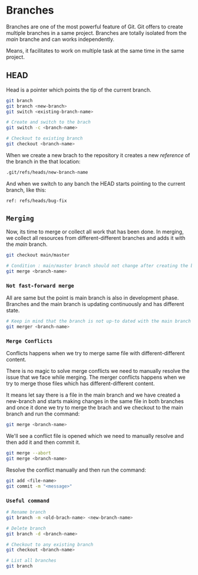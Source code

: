 # Branches

Branches are one of the most powerful feature of Git. Git offers to create multiple branches in a same project. Branches are totally isolated from the _main_ branche and can works independently.

Means, it facilitates to work on multiple task at the same time in the same project.

## HEAD

Head is a pointer which points the tip of the current branch.

```bash
git branch
git branch <new-branch>
git switch <existing-branch-name>

# Create and switch to the brach
git switch -c <branch-name>

# Checkout to existing branch
git checkout <branch-name>
```

When we create a new brach to the repository it creates a new _reference_ of the branch in the that location:

```bash
.git/refs/heads/new-branch-name
```

And when we switch to any banch the HEAD starts pointing to the current branch, like this:

```bash
ref: refs/heads/bug-fix
```

## `Merging`

Now, its time to merge or collect all work that has been done. In merging, we collect all resources from different-different branches and adds it with the _main_ branch.

```bash
git checkout main/master

# Condition : main/master branch should not change after creating the branch
git merge <branch-name>
```

### `Not fast-forward merge`

All are same but the point is main branch is also in development phase. Branches and the main branch is updating continuously and has different state.

```bash
# Keep in mind that the branch is not up-to dated with the main branch
git merger <branch-name>
```

### `Merge Conflicts`

Conflicts happens when we try to merge same file with different-different content.

There is no magic to solve merge conflicts we need to manually resolve the issue that we face while merging. The merger conflicts happens when we try to merge those files which has different-different content.

It means let say there is a file in the main branch and we have created a new-branch and starts making changes in the same file in both branches and once it done we try to merge the brach and we checkout to the main branch and run the command:

```bash
git merge <branch-name>
```

We'll see a conflict file is opened which we need to manually resolve and then add it and then commit it.

```bash
git merge --abort
git merge <branch-name>
```

Resolve the conflict manually and then run the command:

```bash
git add <file-name>
git commit -m "<message>"
```

### `Useful command`

```bash
# Rename branch
git branch -m <old-brach-name> <new-branch-name>

# Delete branch
git branch -d <branch-name>

# Checkout to any existing branch
git checkout <branch-name>

# List all branches
git branch
```
